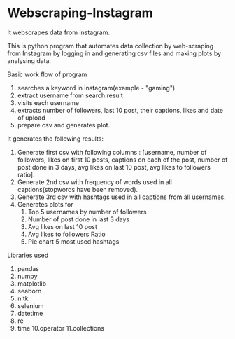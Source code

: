 # Webscraping-Instagram
It webscrapes data from instagram.

This is python program that automates data collection by web-scraping from Instagram by logging in and generating csv files and making plots by analysing data.

Basic work flow of program
1. searches a keyword in instagram(example - "gaming")
2. extract username from search result
3. visits each username
4. extracts number of followers, last 10 post, their captions, likes and date of upload
5. prepare csv and generates plot.

It generates the following results:
1. Generate first csv with following columns : [username, number of followers, likes on first 10 posts, captions on each of the post, number of post done in 3 days, avg likes on last 10 post, avg likes to followers ratio].
2. Generate 2nd csv with frequency of words used in all captions(stopwords have been removed).
3. Generate 3rd csv with hashtags used in all captions from all usernames.
4. Generates plots for 
    1. Top 5 usernames by number of followers
    2. Number of post done in last 3 days
    3. Avg likes on last 10 post
    4. Avg likes to followers Ratio
    5. Pie chart 5 most used hashtags

Libraries used
1. pandas
2. numpy
3. matplotlib
4. seaborn
5. nltk
6. selenium
7. datetime
8. re
9. time 
10.operator
11.collections


